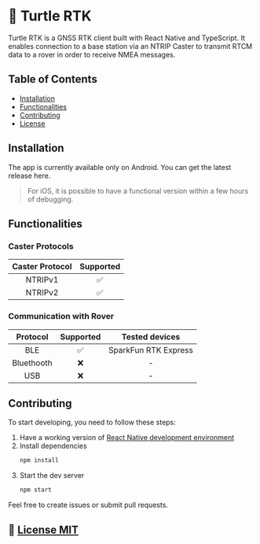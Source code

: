 # :turtle: Turtle RTK 

Turtle RTK is a GNSS RTK client built with React Native and TypeScript. It enables connection to a base station via an NTRIP Caster to transmit RTCM data to a rover in order to receive NMEA messages.
## Table of Contents

- [Installation](#installation)
- [Functionalities](#functionalities)
- [Contributing](#contributing)
- [License](#-license-mit)

## Installation

The app is currently available only on Android. You can get the latest release here.
> For iOS, it is possible to have a functional version within a few hours of debugging.

## Functionalities

### Caster Protocols

| **Caster Protocol** | **Supported** |
|:---------------:|:---------:|
|     NTRIPv1     |     ✅     |
|     NTRIPv2     |     ✅     |

### Communication with Rover
| **Protocol** | **Supported** |  **Tested devices**  |
|:------------:|:-------------:|:--------------------:|
|      BLE     |       ✅       | SparkFun RTK Express |
|  Bluethooth  |       ❌       |           -          |
|      USB     |       ❌       |           -          |


## Contributing

To start developing, you need to follow these steps:
1. Have a working version of [React Native development environment](https://reactnative.dev/docs/environment-setup?guide=native)
2. Install dependencies
    ```bash
    npm install
    ```
3. Start the dev server
    ```bash
    npm start
    ```
Feel free to create issues or submit pull requests.

## 📄 [License MIT](LICENSE)


